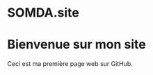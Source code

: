 # SOMDA.site<!DOCTYPE html>
<html lang="fr">
<head>
    <meta charset="UTF-8">
    <meta name="viewport" content="width=device-width, initial-scale=1.0">
    <title>Mon Site</title>
</head>
<body>
    <h1>Bienvenue sur mon site</h1>
    <p>Ceci est ma première page web sur GitHub.</p>
</body>
</html>
